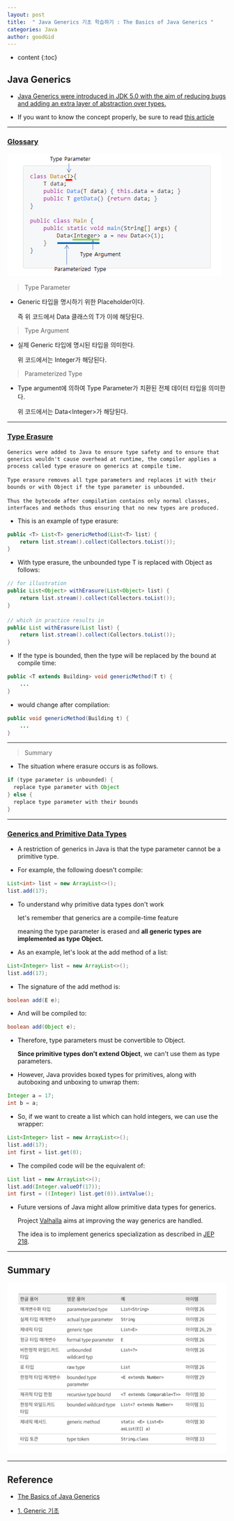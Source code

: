 ```yaml
---
layout: post
title:  " Java Generics 기초 학습하기 : The Basics of Java Generics "
categories: Java
author: goodGid
---
```

* content
{:toc}

## Java Generics

* [Java Generics were introduced in JDK 5.0 with the aim of reducing bugs and adding an extra layer of abstraction over types.](https://www.baeldung.com/java-generics#introduction)

* If you want to know the concept properly, be sure to read [this article](https://cla9.tistory.com/category/JAVA/Generic)




---

### [Glossary](https://cla9.tistory.com/44?category=814455)

![](/assets/img/java/The-Basics-of-Java-Generics_1.png)

> Type Parameter

* Generic 타입을 명시하기 위한 Placeholder이다.
  
  즉 위 코드에서 Data 클래스의 T가 이에 해당된다.

> Type Argument

* 실제 Generic 타입에 명시된 타입을 의미한다. 
  
  위 코드에서는 Integer가 해당된다.

> Parameterized Type

* Type argument에 의하여 Type Parameter가 치환된 전체 데이터 타입을 의미한다.
  
  위 코드에서는 Data&lt;Integer&gt;가 해당된다.

---

### [Type Erasure](https://www.baeldung.com/java-generics#type-erasure)

```
Generics were added to Java to ensure type safety and to ensure that generics wouldn't cause overhead at runtime, the compiler applies a process called type erasure on generics at compile time.

Type erasure removes all type parameters and replaces it with their bounds or with Object if the type parameter is unbounded. 

Thus the bytecode after compilation contains only normal classes, interfaces and methods thus ensuring that no new types are produced. 
```

* This is an example of type erasure:

``` java
public <T> List<T> genericMethod(List<T> list) {
    return list.stream().collect(Collectors.toList());
}
```

* With type erasure, the unbounded type T is replaced with Object as follows:

``` java
// for illustration
public List<Object> withErasure(List<Object> list) {
    return list.stream().collect(Collectors.toList());
}

// which in practice results in
public List withErasure(List list) {
    return list.stream().collect(Collectors.toList());
}
```

* If the type is bounded, then the type will be replaced by the bound at compile time:

``` java
public <T extends Building> void genericMethod(T t) {
    ...
}
```

* would change after compilation:

``` java
public void genericMethod(Building t) {
    ...
}
```

---

> Summary

* The situation where erasure occurs is as follows.

``` java
if (type parameter is unbounded) {
  replace type parameter with Object
} else {
  replace type parameter with their bounds
}
```

---


### [Generics and Primitive Data Types](https://www.baeldung.com/java-generics#generics-primitive-data-types)

* A restriction of generics in Java is that the type parameter cannot be a primitive type.

* For example, the following doesn't compile:

``` java
List<int> list = new ArrayList<>();
list.add(17);
```

* To understand why primitive data types don't work 

  let's remember that generics are a compile-time feature 
  
  meaning the type parameter is erased and **all generic types are implemented as type Object.**

* As an example, let's look at the add method of a list:

``` java
List<Integer> list = new ArrayList<>();
list.add(17);
```

* The signature of the add method is:

``` java
boolean add(E e);
```

* And will be compiled to:

``` java
boolean add(Object e);
```

* Therefore, type parameters must be convertible to Object. 

  **Since primitive types don't extend Object**, we can't use them as type parameters.

* However, Java provides boxed types for primitives, along with autoboxing and unboxing to unwrap them:

``` java
Integer a = 17;
int b = a;
```

* So, if we want to create a list which can hold integers, we can use the wrapper:

``` java
List<Integer> list = new ArrayList<>();
list.add(17);
int first = list.get(0);
```

* The compiled code will be the equivalent of:

``` java
List list = new ArrayList<>();
list.add(Integer.valueOf(17));
int first = ((Integer) list.get(0)).intValue();
```

* Future versions of Java might allow primitive data types for generics. 

  Project [Valhalla](https://openjdk.java.net/projects/valhalla/) aims at improving the way generics are handled. 
  
  The idea is to implement generics specialization as described in [JEP 218](https://openjdk.java.net/jeps/218).

---

## Summary

![](/assets/img/java/The-Basics-of-Java-Generics_2.png)

---

## Reference

* [The Basics of Java Generics](https://www.baeldung.com/java-generics)

* [1. Generic 기초](https://cla9.tistory.com/44?category=814455)